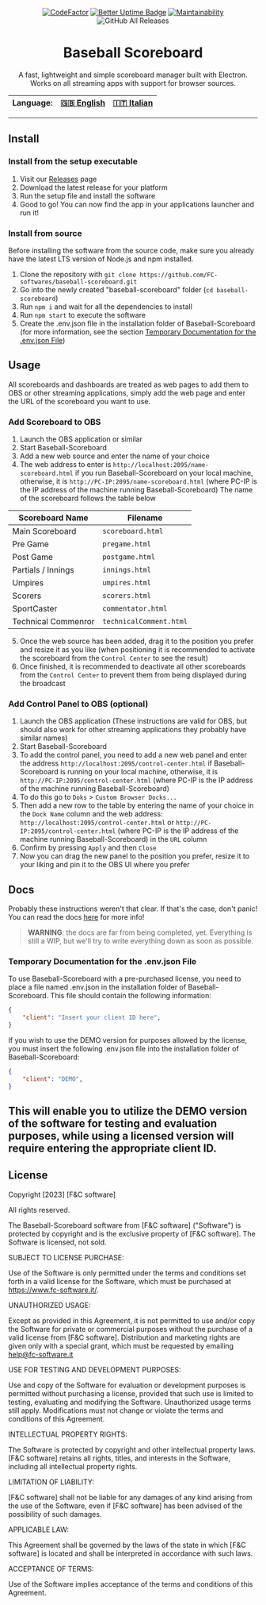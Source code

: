 <center>

<!-- ![insert banner here](file) -->

<center>

[![CodeFactor](https://www.codefactor.io/repository/github/fc-softwares/baseball-scoreboard/badge/main)](https://www.codefactor.io/repository/github/fc-softwares/baseball-scoreboard/overview/main)
[![Better Uptime Badge](https://betteruptime.com/status-badges/v1/monitor/aauk.svg)](https://status.fc-software.it)
[![Maintainability](https://api.codeclimate.com/v1/badges/60d1dc20274d613c67db/maintainability)](https://codeclimate.com/github/FC-softwares/baseball-scoreboard/maintainability)
![GitHub All Releases](https://img.shields.io/github/downloads/FC-softwares/baseball-scoreboard/total)

</center>

# Baseball Scoreboard
A fast, lightweight and simple scoreboard manager built with Electron.<br>
Works on all streaming apps with support for browser sources.

| Language: | [ 🇬🇧 <u>English</u> ]( https://github.com/FC-softwares/baseball-scoreboard/blob/main/README.md )  | [ 🇮🇹 Italian ]( https://github.com/FC-softwares/baseball-scoreboard/blob/main/README_it.md )  |
|---|---|---|

</center>

---

## Install
### Install from the setup executable
1. Visit our [Releases](https://github.com/FC-softwares/baseball-scoreboard/releases/latest) page
2. Download the latest release for your platform
3. Run the setup file and install the software
4. Good to go! You can now find the app in your applications launcher and run it!
### Install from source
Before installing the software from the source code, make sure you already have the latest LTS version of Node.js and npm installed.
1. Clone the repository with `git clone https://github.com/FC-softwares/baseball-scoreboard.git`
2. Go into the newly created "baseball-scoreboard" folder (`cd baseball-scoreboard`)
3. Run `npm i` and wait for all the dependencies to install
4. Run `npm start` to execute the software
5. Create the .env.json file in the installation folder of Baseball-Scoreboard (for more information, see the section [Temporary Documentation for the .env.json File](#temporary-documentation-for-the-envjson-file))

## Usage
All scoreboards and dashboards are treated as web pages to add them to OBS or other streaming applications, simply add the web page and enter the URL of the scoreboard you want to use.
### Add Scoreboard to OBS
1. Launch the OBS application or similar
2. Start Baseball-Scoreboard
3. Add a new web source and enter the name of your choice
4. The web address to enter is `http://localhost:2095/name-scoreboard.html` if you run Baseball-Scoreboard on your local machine, otherwise, it is `http://PC-IP:2095/name-scoreboard.html` (where PC-IP is the IP address of the machine running Baseball-Scoreboard) The name of the scoreboard follows the table below

| Scoreboard Name | Filename |
|---|---|
| Main Scoreboard | `scoreboard.html` |
| Pre Game | `pregame.html` |
| Post Game | `postgame.html` |
| Partials / Innings | `innings.html` |
| Umpires | `umpires.html` |
| Scorers | `scorers.html` |
| SportCaster | `commentator.html` |
| Technical Commenror | `technicalComment.html` |

5. Once the web source has been added, drag it to the position you prefer and resize it as you like (when positioning it is recommended to activate the scoreboard from the `Control Center` to see the result)
6. Once finished, it is recommended to deactivate all other scoreboards from the `Control Center` to prevent them from being displayed during the broadcast

### Add Control Panel to OBS (optional)
1. Launch the OBS application (These instructions are valid for OBS, but should also work for other streaming applications they probably have similar names)
2. Start Baseball-Scoreboard
3. To add the control panel, you need to add a new web panel and enter the address `http://localhost:2095/control-center.html` if Baseball-Scoreboard is running on your local machine, otherwise, it is ` http://PC-IP:2095/control-center.html` (where PC-IP is the IP address of the machine running Baseball-Scoreboard)
4. To do this go to `Doks` > `Custom Browser Docks...`
5. Then add a new row to the table by entering the name of your choice in the `Dock Name` column and the web address: `http://localhost:2095/control-center.html` or `http://PC-IP:2095/control-center.html` (where PC-IP is the IP address of the machine running Baseball-Scoreboard) in the `URL` column
6. Confirm by pressing `Apply` and then `Close`
7. Now you can drag the new panel to the position you prefer, resize it to your liking and pin it to the OBS UI where you prefer

## Docs
Probably these instructions weren't that clear. If that's the case, don't panic! You can read the docs [here](https://github.com/FC-softwares/baseball-scoreboard/tree/main/docs/en/) for more info!
> **WARNING**: the docs are far from being completed, yet. Everything is still a WIP, but we'll try to write everything down as soon as possible.

### Temporary Documentation for the .env.json File
To use Baseball-Scoreboard with a pre-purchased license, you need to place a file named .env.json in the installation folder of Baseball-Scoreboard. This file should contain the following information:
``` json
{
    "client": "Insert your client ID here",
}
```
If you wish to use the DEMO version for purposes allowed by the license, you must insert the following .env.json file into the installation folder of Baseball-Scoreboard:
```json
{
    "client": "DEMO",
}
```
This will enable you to utilize the DEMO version of the software for testing and evaluation purposes, while using a licensed version will require entering the appropriate client ID.
---

## License
Copyright [2023] [F&C software]

All rights reserved.

The Baseball-Scoreboard software from [F&C software] ("Software") is protected by copyright and is the exclusive property of [F&C software]. The Software is licensed, not sold.

SUBJECT TO LICENSE PURCHASE:

Use of the Software is only permitted under the terms and conditions set forth in a valid license for the Software, which must be purchased at https://www.fc-software.it/.

UNAUTHORIZED USAGE:

Except as provided in this Agreement, it is not permitted to use and/or copy the Software for private or commercial purposes without the purchase of a valid license from [F&C software]. Distribution and marketing rights are given only with a special grant, which must be requested by emailing help@fc-software.it

USE FOR TESTING AND DEVELOPMENT PURPOSES:

Use and copy of the Software for evaluation or development purposes is permitted without purchasing a license, provided that such use is limited to testing, evaluating and modifying the Software. Unauthorized usage terms still apply. Modifications must not change or violate the terms and conditions of this Agreement.

INTELLECTUAL PROPERTY RIGHTS:

The Software is protected by copyright and other intellectual property laws. [F&C software] retains all rights, titles, and interests in the Software, including all intellectual property rights.

LIMITATION OF LIABILITY:

[F&C software] shall not be liable for any damages of any kind arising from the use of the Software, even if [F&C software] has been advised of the possibility of such damages.

APPLICABLE LAW:

This Agreement shall be governed by the laws of the state in which [F&C software] is located and shall be interpreted in accordance with such laws.

ACCEPTANCE OF TERMS:

Use of the Software implies acceptance of the terms and conditions of this Agreement.